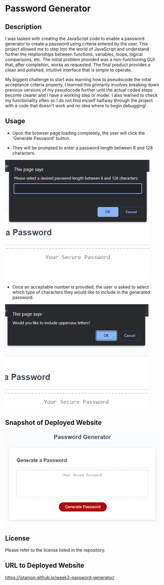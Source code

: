 # Password Generator

## Description

I was tasked with creating the JavaScript code to enable a password generator to create a password using criteria entered by the user. This project allowed me to step into the world of JavaScript and understand further the relationships between functions, variables, loops, logical comparisons, etc. The initial problem provided was a non-functioning GUI that, after completion, works as requested. The final product provides a clean and polished, intuitive interface that is simple to operate.

My biggest challenge to start was learning how to pseudocode the inital acceptance criteria properly. I learned this primarily involves breaking down previous versions of my pseudocode further until the actual coded steps become clearer and I have a working step or model. I also learned to check my functionality often so I do not find myself halfway through the project with a code that doesn't work and no idea where to begin debugging!

## Usage

- Upon the browser page loading completely, the user will click the 'Generate Password' button.

- They will be prompted to enter a password length between 8 and 128 characters.

![The application displays a prompt for desired password length.](./Assets/images/password-length.png)

- Once an acceptable number is provided, the user is asked to select which type of characters they would like to include in the generated password.

![The application displays a prompt for desired character type inclusion.](./Assets/images/character-selection.png)

## Snapshot of Deployed Website

![The Password Generator application displays a red button to "Generate Password".](./Assets/images/deployed-application.png)

## License

Please refer to the license listed in the repository.

## URL to Deployed Website

<https://jstanion.github.io/week3-password-generator/>
